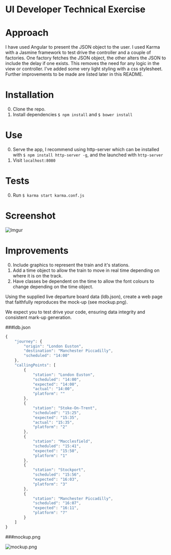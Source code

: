 # UI Developer Technical Exercise

# Approach
I have used Angular to present the JSON object to the user. I used Karma with a Jasmine framework to test drive the controller and a couple of factories. One factory fetches the JSON object, the other alters the JSON to include the delay if one exists. This removes the need for any logic in the view or controller. I've added some very light styling with a css stylesheet. Further improvements to be made are listed later in this README.

# Installation
0. Clone the repo.
0. Install dependencies `$ npm install` and `$ bower install`

# Use
0. Serve the app, I recommend using http-server which can be installed with `$ npm install http-server -g`, and the launched with `http-server`
0. Visit `localhost:8080`

# Tests
0. Run `$ karma start karma.conf.js`

# Screenshot
![Imgur](http://i.imgur.com/qbT0kYI.png)

# Improvements
0. Include graphics to represent the train and it's stations.
0. Add a time object to allow the train to move in real time depending on where it is on the track.
0. Have classes be dependent on the time to allow the font colours to change depending on the time object.



Using the supplied live departure board data (ldb.json), create a web page that faithfully reproduces the mock-up (see mockup.png).

We expect you to test drive your code, ensuring data integrity and consistent mark-up generation.

###ldb.json

```javascript
{
    "journey": {
        "origin": "London Euston",
        "destination": "Manchester Piccadilly",
        "scheduled": "14:00"
    },
    "callingPoints": [
        {
            "station": "London Euston",
            "scheduled": "14:00",
            "expected": "14:00",
            "actual": "14:00",
            "platform": ""
        },
        {
            "station": "Stoke-On-Trent",
            "scheduled": "15:25",
            "expected": "15:35",
            "actual": "15:35",
            "platform": "2"
        },
        {
            "station": "Macclesfield",
            "scheduled": "15:41",
            "expected": "15:50",
            "platform": "1"
        },
        {
            "station": "Stockport",
            "scheduled": "15:56",
            "expected": "16:03",
            "platform": "3"
        },
        {
            "station": "Manchester Piccadilly",
            "scheduled": "16:07",
            "expected": "16:11",
            "platform": "7"
        }
    ]
}
```

###mockup.png

![mockup.png](https://bytebucket.org/ttl-engineering/recruitment_test_webdev/raw/d48db490ba18aeff1ce257aa6103d1cb72dcd98b/mockup.png?token=a4d1987725e9dd4ffea165d06559cc6a1c4715a6)
